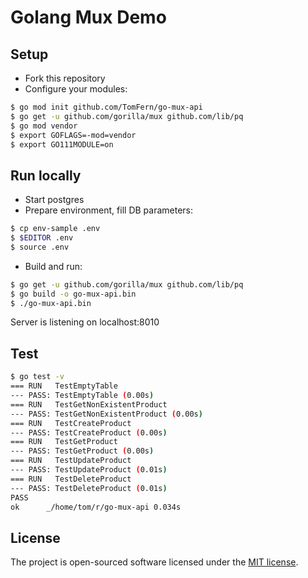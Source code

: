 # Golang Mux Demo

## Setup

- Fork this repository
- Configure your modules:

```bash
$ go mod init github.com/TomFern/go-mux-api
$ go get -u github.com/gorilla/mux github.com/lib/pq
$ go mod vendor
$ export GOFLAGS=-mod=vendor
$ export GO111MODULE=on
```

## Run locally

- Start postgres
- Prepare environment, fill DB parameters:

``` bash
$ cp env-sample .env
$ $EDITOR .env
$ source .env
```

- Build and run:

```bash
$ go get -u github.com/gorilla/mux github.com/lib/pq
$ go build -o go-mux-api.bin
$ ./go-mux-api.bin
```

Server is listening on localhost:8010

## Test

```bash
$ go test -v
=== RUN   TestEmptyTable
--- PASS: TestEmptyTable (0.00s)
=== RUN   TestGetNonExistentProduct
--- PASS: TestGetNonExistentProduct (0.00s)
=== RUN   TestCreateProduct
--- PASS: TestCreateProduct (0.00s)
=== RUN   TestGetProduct
--- PASS: TestGetProduct (0.00s)
=== RUN   TestUpdateProduct
--- PASS: TestUpdateProduct (0.01s)
=== RUN   TestDeleteProduct
--- PASS: TestDeleteProduct (0.01s)
PASS
ok      _/home/tom/r/go-mux-api 0.034s
```

## License

The project is open-sourced software licensed under the [MIT license](https://opensource.org/licenses/MIT).
